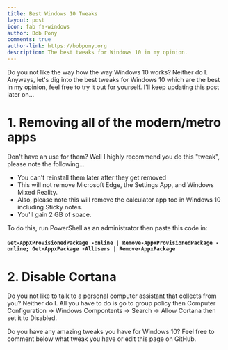 ```yaml
---
title: Best Windows 10 Tweaks
layout: post
icon: fab fa-windows
author: Bob Pony
comments: true
author-link: https://bobpony.org
description: The best tweaks for Windows 10 in my opinion.
---
```

Do you not like the way how the way Windows 10 works? Neither do I. Anyways, let's dig into the best tweaks for Windows 10 which are the best in my opinion, feel free to try it out for yourself. I'll keep updating this post later on...
# 1. Removing all of the modern/metro apps
Don't have an use for them? Well I highly recommend you do this "tweak", please note the following...
- You can't reinstall them later after they get removed
- This will not remove Microsoft Edge, the Settings App, and Windows Mixed Reality.
- Also, please note this will remove the calculator app too in Windows 10 including Sticky notes.
- You'll gain 2 GB of space.

To do this, run PowerShell as an administrator then paste this code in:

#### ```Get-AppXProvisionedPackage -online | Remove-AppxProvisionedPackage -online; Get-AppxPackage -AllUsers | Remove-AppxPackage```
# 2. Disable Cortana
Do you not like to talk to a personal computer assistant that collects from you? Neither do I. All you have to do is go to group policy then Computer Configuration -> Windows Compontents -> Search -> Allow Cortana then set it to Disabled.

Do you have any amazing tweaks you have for Windows 10? Feel free to comment below what tweak you have or edit this page on GitHub.
